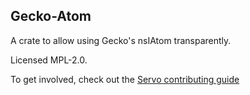 Gecko-Atom
----------

A crate to allow using Gecko's nsIAtom transparently.

Licensed MPL-2.0. 

To get involved, check out the [Servo contributing
guide](https://github.com/servo/servo/blob/master/CONTRIBUTING.md)
